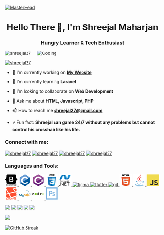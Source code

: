[![MasterHead](https://mir-s3-cdn-cf.behance.net/project_modules/max_1200/22b22287602523.5dbd29081561d.gif)](https://shreejal27.io)
<h1 align="center">Hello There 👋, I'm Shreejal Maharjan</h1>
<h3 align="center">Hungry Learner & Tech Enthusiast</h3>
<img align="right" alt="Coding" width="400" src="https://media.tenor.com/2uyENRmiUt0AAAAC/coding.gif">

<p align="left"> <img src="https://komarev.com/ghpvc/?username=shreejal27&label=Profile%20views&color=0e75b6&style=flat" alt="shreejal27" /> </p>



<p align="left"> <a href="https://twitter.com/shreejal27" target="blank"><img src="https://img.shields.io/twitter/follow/shreejal27?logo=twitter&style=for-the-badge" alt="shreejal27" /></a> </p>

- 🔭 I’m currently working on **<a href="https://maharjanshreejal.com.np" target="_blank">My Website</a>** 

- 🌱 I’m currently learning **Laravel**

- 👯 I’m looking to collaborate on **Web Development**

- 💬 Ask me about **HTML, Javascript, PHP**

- 📫 How to reach me **shreejal27@gmail.com**

- ⚡ Fun fact:
  **Shreejal can game 24/7 without any problems but cannot control his crosshair like his life.**

<h3 align="left">Connect with me:</h3>
<p align="left">
<a href="https://twitter.com/shreejal27" target="blank"><img align="center" src="https://raw.githubusercontent.com/rahuldkjain/github-profile-readme-generator/master/src/images/icons/Social/twitter.svg" alt="shreejal27" height="30" width="40" /></a>
<a href="https://fb.com/shreejal27" target="blank"><img align="center" src="https://raw.githubusercontent.com/rahuldkjain/github-profile-readme-generator/master/src/images/icons/Social/facebook.svg" alt="shreejal27" height="30" width="40" /></a>
<a href="https://instagram.com/shreejal27" target="blank"><img align="center" src="https://raw.githubusercontent.com/rahuldkjain/github-profile-readme-generator/master/src/images/icons/Social/instagram.svg" alt="shreejal27" height="30" width="40" /></a>
 <a href="https://linkedin.com/in/shreejal27" target="blank"><img align="center" src="https://raw.githubusercontent.com/rahuldkjain/github-profile-readme-generator/master/src/images/icons/Social/linked-in-alt.svg" alt="shreejal27" height="30" width="40" /></a>
</p>


<h3 align="left">Languages and Tools:</h3>
<p align="left"> <a href="https://getbootstrap.com" target="_blank" rel="noreferrer"> <img src="https://raw.githubusercontent.com/devicons/devicon/master/icons/bootstrap/bootstrap-plain-wordmark.svg" alt="bootstrap" width="40" height="40"/> </a> <a href="https://www.cprogramming.com/" target="_blank" rel="noreferrer"> <img src="https://raw.githubusercontent.com/devicons/devicon/master/icons/c/c-original.svg" alt="c" width="40" height="40"/> </a> <a href="https://www.w3schools.com/cs/" target="_blank" rel="noreferrer"> <img src="https://raw.githubusercontent.com/devicons/devicon/master/icons/csharp/csharp-original.svg" alt="csharp" width="40" height="40"/> </a> <a href="https://www.w3schools.com/css/" target="_blank" rel="noreferrer"> <img src="https://raw.githubusercontent.com/devicons/devicon/master/icons/css3/css3-original-wordmark.svg" alt="css3" width="40" height="40"/> </a> <a href="https://dotnet.microsoft.com/" target="_blank" rel="noreferrer"> <img src="https://raw.githubusercontent.com/devicons/devicon/master/icons/dot-net/dot-net-original-wordmark.svg" alt="dotnet" width="40" height="40"/> </a> <a href="https://www.figma.com/" target="_blank" rel="noreferrer"> <img src="https://www.vectorlogo.zone/logos/figma/figma-icon.svg" alt="figma" width="40" height="40"/> </a> <a href="https://flutter.dev" target="_blank" rel="noreferrer"> <img src="https://www.vectorlogo.zone/logos/flutterio/flutterio-icon.svg" alt="flutter" width="40" height="40"/> </a> <a href="https://git-scm.com/" target="_blank" rel="noreferrer"> <img src="https://www.vectorlogo.zone/logos/git-scm/git-scm-icon.svg" alt="git" width="40" height="40"/> </a> <a href="https://www.w3.org/html/" target="_blank" rel="noreferrer"> <img src="https://raw.githubusercontent.com/devicons/devicon/master/icons/html5/html5-original-wordmark.svg" alt="html5" width="40" height="40"/> </a> <a href="https://www.java.com" target="_blank" rel="noreferrer"> <img src="https://raw.githubusercontent.com/devicons/devicon/master/icons/java/java-original.svg" alt="java" width="40" height="40"/> </a> <a href="https://developer.mozilla.org/en-US/docs/Web/JavaScript" target="_blank" rel="noreferrer"> <img src="https://raw.githubusercontent.com/devicons/devicon/master/icons/javascript/javascript-original.svg" alt="javascript" width="40" height="40"/> </a> <a href="https://laravel.com/" target="_blank" rel="noreferrer"> <img src="https://raw.githubusercontent.com/devicons/devicon/master/icons/laravel/laravel-plain-wordmark.svg" alt="laravel" width="40" height="40"/> </a> <a href="https://www.mysql.com/" target="_blank" rel="noreferrer"> <img src="https://raw.githubusercontent.com/devicons/devicon/master/icons/mysql/mysql-original-wordmark.svg" alt="mysql" width="40" height="40"/> </a> <a href="https://nodejs.org" target="_blank" rel="noreferrer"> <img src="https://raw.githubusercontent.com/devicons/devicon/master/icons/nodejs/nodejs-original-wordmark.svg" alt="nodejs" width="40" height="40"/> </a> <a href="https://www.photoshop.com/en" target="_blank" rel="noreferrer"> <img src="https://raw.githubusercontent.com/devicons/devicon/master/icons/photoshop/photoshop-line.svg" alt="photoshop" width="40" height="40"/> </a> </p>

![](http://github-profile-summary-cards.vercel.app/api/cards/profile-details?username=shreejal27&theme=tokyonight)
![](http://github-profile-summary-cards.vercel.app/api/cards/repos-per-language?username=shreejal27&theme=tokyonight)
![](http://github-profile-summary-cards.vercel.app/api/cards/most-commit-language?username=shreejal27&theme=tokyonight)
![](http://github-profile-summary-cards.vercel.app/api/cards/stats?username=shreejal27&theme=tokyonight)
![](http://github-profile-summary-cards.vercel.app/api/cards/productive-time?username=shreejal27&theme=tokyonight&utcOffset=8)

<p align = "left">
<img src="https://wakatime.com/share/@f7bcd467-1ce1-486c-b161-4b648d210835/a769a0d5-ec86-449a-a721-2c3f74b9e2a9.svg" height= "500px">
</p>

<p><a href="https://git.io/streak-stats"><img src="https://streak-stats.demolab.com?user=shreejal27&theme=tokyonight&border_radius=4.6&card_width=500" alt="GitHub Streak" /></a></p>
